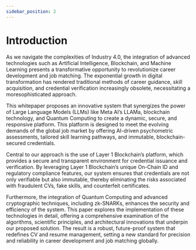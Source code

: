 ```yaml
---
sidebar_position: 2
---
```


# Introduction

As we navigate the complexities of Industry 4.0, the integration of advanced technologies such as Artificial Intelligence, Blockchain, and Machine Learning presents a transformative opportunity to revolutionize career development and job matching. The exponential growth in digital transformation has rendered traditional methods of career guidance, skill acquisition, and credential verification increasingly obsolete, necessitating a moresophisticated approach. 

This whitepaper proposes an innovative system that synergizes the power of Large Language Models (LLMs) like Meta AI’s LLAMa, blockchain technology, and Quantum Computing to create a dynamic, secure, and responsive platform. This platform is designed to meet the evolving demands of the global job market by offering AI-driven psychometric assessments, tailored skill learning pathways, and immutable, blockchain-secured credentials. 

Central to our approach is the use of Layer 1 Blockchain’s platform, which provides a secure and transparent environment for credential issuance and verification. By leveraging Layer 1 Blockchain’s unique On-Chain ID and regulatory compliance features, our system ensures that credentials are not only verifiable but also immutable, thereby eliminating the risks associated with fraudulent CVs, fake skills, and counterfeit certificates. 

Furthermore, the integration of Quantum Computing and advanced cryptographic techniques, including zk-SNARKs, enhances the security and efficiency of the system. This paper explores the implementation of these technologies in detail, offering a comprehensive examination of the algorithms, scientific principles, and architectural innovations that underpin our proposed solution. The result is a robust, future-proof system that redefines CV and resume management, setting a new standard for precision and reliability in career development and job matching globally. 